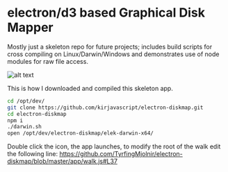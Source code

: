# electron/d3 based Graphical Disk Mapper

Mostly just a skeleton repo for future projects; includes build scripts for cross compiling on Linux/Darwin/Windows and demonstrates use of node modules for raw file access.

![alt text](gdm.gif)

This is how I downloaded and compiled this skeleton app.

```sh
cd /opt/dev/
git clone https://github.com/kirjavascript/electron-diskmap.git
cd electron-diskmap
npm i
./darwin.sh
open /opt/dev/electron-diskmap/elek-darwin-x64/
```

Double click the icon, the app launches, to modify the root of the walk edit the following line: https://github.com/TyrfingMjolnir/electron-diskmap/blob/master/app/walk.js#L37
